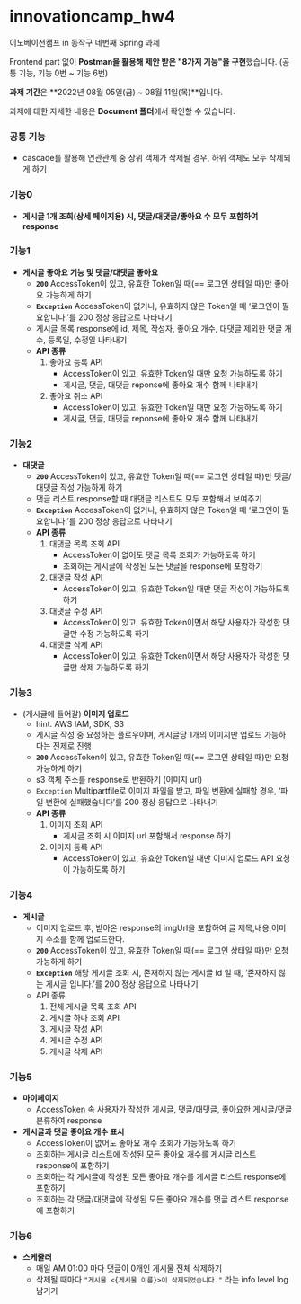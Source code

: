 # innovationcamp_hw4
이노베이션캠프 in 동작구 네번째 Spring 과제  

Frontend part 없이
**Postman을 활용해 제안 받은 "8가지 기능"을 구현**했습니다.
(공통 기능, 기능 0번 ~ 기능 6번)  

**과제 기간**은 **2022년 08월 05일(금) ~ 08월 11일(목)**입니다.  

과제에 대한 자세한 내용은 **Document 폴더**에서 확인할 수 있습니다.  
### 공통 기능

- cascade를 활용해 연관관계 중 상위 객체가 삭제될 경우, 하위 객체도 모두 삭제되게 하기  

### 기능0

- **게시글 1개 조회(상세 페이지용) 시, 댓글/대댓글/좋아요 수 모두 포함하여 response**  

### 기능1

- **게시글 좋아요 기능 및 댓글/대댓글 좋아요**  
    - **`200`** AccessToken이 있고, 유효한 Token일 때(== 로그인 상태일 때)만 좋아요 가능하게 하기  
    - **`Exception`** AccessToken이 없거나, 유효하지 않은 Token일 때 ‘로그인이 필요합니다.’를 200 정상 응답으로 나타내기  
    - 게시글 목록 response에 id, 제목, 작성자, 좋아요 개수, 대댓글 제외한 댓글 개수, 등록일, 수정일 나타내기  
    - **API 종류**  
        1.  좋아요 등록 API  
            - AccessToken이 있고, 유효한 Token일 때만 요청 가능하도록 하기  
            - 게시글, 댓글, 대댓글 reponse에 좋아요 개수 함께 나타내기  
        2. 좋아요 취소 API  
            - AccessToken이 있고, 유효한 Token일 때만 요청 가능하도록 하기  
            - 게시글, 댓글, 대댓글 reponse에 좋아요 개수 함께 나타내기  

### 기능2

- **대댓글**  
    - **`200`** AccessToken이 있고, 유효한 Token일 때(== 로그인 상태일 때)만 댓글/대댓글 작성 가능하게 하기  
    - 댓글 리스트 response할 때 대댓글 리스트도 모두 포함해서 보여주기  
    - **`Exception`** AccessToken이 없거나, 유효하지 않은 Token일 때 ‘로그인이 필요합니다.’를 200 정상 응답으로 나타내기  
    - **API 종류**  
        1.  대댓글 목록 조회 API  
            - AccessToken이 없어도 댓글 목록 조회가 가능하도록 하기  
            - 조회하는 게시글에 작성된 모든 댓글을 response에 포함하기  
        2. 대댓글 작성 API  
            - AccessToken이 있고, 유효한 Token일 때만 댓글 작성이 가능하도록 하기  
        3. 대댓글 수정 API  
            - AccessToken이 있고, 유효한 Token이면서 해당 사용자가 작성한 댓글만 수정 가능하도록 하기  
        4. 대댓글 삭제 API  
            - AccessToken이 있고, 유효한 Token이면서 해당  사용자가 작성한 댓글만 삭제 가능하도록 하기  

### 기능3

- (게시글에 들어갈) **이미지 업로드**  
    - hint. AWS IAM, SDK, S3  
    - 게시글 작성 중 요청하는 플로우이며, 게시글당 1개의 이미지만 업로드 가능하다는 전제로 진행  
    - **`200`** AccessToken이 있고, 유효한 Token일 때(== 로그인 상태일 때)만 요청 가능하게 하기  
    + s3 객체 주소를 response로 반환하기 (이미지 url)  
    - `Exception` Multipartfile로 이미지 파일을 받고, 파일 변환에 실패할 경우, ‘파일 변환에 실패했습니다’를 200 정상 응답으로 나타내기  
    - **API 종류**  
        1.  이미지 조회 API  
            - 게시글 조회 시 이미지 url 포함해서 response 하기  
        2. 이미지 등록 API  
            - AccessToken이 있고, 유효한 Token일 때만 이미지 업로드 API 요청이 가능하도록 하기  

### 기능4

- **게시글**  
    - 이미지 업로드 후, 받아온 response의 imgUrl을 포함하여 글 제목,내용,이미지 주소를 함께 업로드한다.  
    - **`200`** AccessToken이 있고, 유효한 Token일 때(== 로그인 상태일 때)만 요청 가능하게 하기  
    - **`Exception`** 해당 게시글 조회 시, 존재하지 않는 게시글 id 일 때, ‘존재하지 않는 게시글 입니다.’를 200 정상 응답으로 나타내기  
    - API 종류  
        1. 전체 게시글 목록 조회 API  
        2. 게시글 하나 조회 API  
        3. 게시글 작성 API  
        4. 게시글 수정 API  
        5. 게시글 삭제 API  

### 기능5

- **마이페이지**  
    - AccessToken 속 사용자가 작성한 게시글, 댓글/대댓글, 좋아요한 게시글/댓글 분류하여 response  
- **게시글과 댓글 좋아요 개수 표시**  
    - AccessToken이 없어도 좋아요 개수 조회가 가능하도록 하기  
    - 조회하는 게시글 리스트에 작성된 모든 좋아요 개수를 게시글 리스트 response에 포함하기  
    - 조회하는 각 게시글에 작성된 모든 좋아요 개수를 게시글 리스트 response에 포함하기  
    - 조회하는 각 댓글/대댓글에 작성된 모든 좋아요 개수를 댓글 리스트 response에 포함하기  

### 기능6

- **스케줄러**  
    - 매일 AM 01:00 마다 댓글이 0개인 게시물 전체 삭제하기  
    - 삭제될 때마다 `"게시물 <{게시물 이름}>이 삭제되었습니다."` 라는 info level log 남기기  
